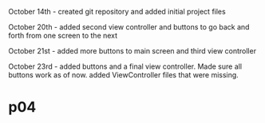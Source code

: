 

October 14th - created git repository and added initial project files

October 20th - added second view controller and buttons to go back and forth from one screen to the next

October 21st - added more buttons to main screen and third view controller

October 23rd - added buttons and a final view controller. Made sure all buttons work as of now. added ViewController files that were missing. 
# p04
